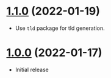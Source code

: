 <a name="1.1.0"></a>
# [1.1.0](https://github.com/faker-javascript/domain) (2022-01-19)
* Use `tld` package for tld generation.

<a name="1.0.0"></a>
# [1.0.0](https://github.com/faker-javascript/domain) (2022-01-17)
* Initial release
